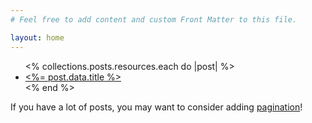 ```yaml
---
# Feel free to add content and custom Front Matter to this file.

layout: home
---
```


<ul>
  <% collections.posts.resources.each do |post| %>
    <li>
      <a href="<%= post.relative_url %>"><%= post.data.title %></a>
    </li>
  <% end %>
</ul>

If you have a lot of posts, you may want to consider adding [pagination](https://www.bridgetownrb.com/docs/content/pagination)!
